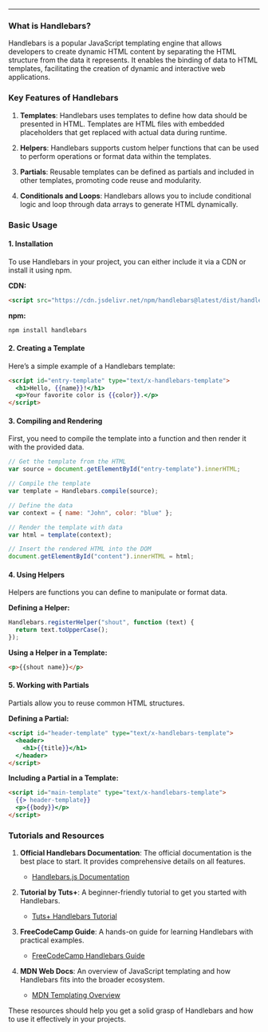 ---

### What is Handlebars?

Handlebars is a popular JavaScript templating engine that allows developers to create dynamic HTML content by separating the HTML structure from the data it represents. It enables the binding of data to HTML templates, facilitating the creation of dynamic and interactive web applications.

### Key Features of Handlebars

1. **Templates**: Handlebars uses templates to define how data should be presented in HTML. Templates are HTML files with embedded placeholders that get replaced with actual data during runtime.

2. **Helpers**: Handlebars supports custom helper functions that can be used to perform operations or format data within the templates.

3. **Partials**: Reusable templates can be defined as partials and included in other templates, promoting code reuse and modularity.

4. **Conditionals and Loops**: Handlebars allows you to include conditional logic and loop through data arrays to generate HTML dynamically.

### Basic Usage

#### 1. Installation

To use Handlebars in your project, you can either include it via a CDN or install it using npm.

**CDN:**

```html
<script src="https://cdn.jsdelivr.net/npm/handlebars@latest/dist/handlebars.min.js"></script>
```

**npm:**

```bash
npm install handlebars
```

#### 2. Creating a Template

Here’s a simple example of a Handlebars template:

```html
<script id="entry-template" type="text/x-handlebars-template">
  <h1>Hello, {{name}}!</h1>
  <p>Your favorite color is {{color}}.</p>
</script>
```

#### 3. Compiling and Rendering

First, you need to compile the template into a function and then render it with the provided data.

```javascript
// Get the template from the HTML
var source = document.getElementById("entry-template").innerHTML;

// Compile the template
var template = Handlebars.compile(source);

// Define the data
var context = { name: "John", color: "blue" };

// Render the template with data
var html = template(context);

// Insert the rendered HTML into the DOM
document.getElementById("content").innerHTML = html;
```

#### 4. Using Helpers

Helpers are functions you can define to manipulate or format data.

**Defining a Helper:**

```javascript
Handlebars.registerHelper("shout", function (text) {
  return text.toUpperCase();
});
```

**Using a Helper in a Template:**

```html
<p>{{shout name}}</p>
```

#### 5. Working with Partials

Partials allow you to reuse common HTML structures.

**Defining a Partial:**

```html
<script id="header-template" type="text/x-handlebars-template">
  <header>
    <h1>{{title}}</h1>
  </header>
</script>
```

**Including a Partial in a Template:**

```html
<script id="main-template" type="text/x-handlebars-template">
  {{> header-template}}
  <p>{{body}}</p>
</script>
```

### Tutorials and Resources

1. **Official Handlebars Documentation**: The official documentation is the best place to start. It provides comprehensive details on all features.

   - [Handlebars.js Documentation](https://handlebarsjs.com/)

2. **Tutorial by Tuts+**: A beginner-friendly tutorial to get you started with Handlebars.

   - [Tuts+ Handlebars Tutorial](https://sabe.io/tutorials/getting-started-with-handlebars-js)

3. **FreeCodeCamp Guide**: A hands-on guide for learning Handlebars with practical examples.

   - [FreeCodeCamp Handlebars Guide](https://www.freecodecamp.org/news/javascript-event-handlers//)

4. **MDN Web Docs**: An overview of JavaScript templating and how Handlebars fits into the broader ecosystem.
   - [MDN Templating Overview](https://developer.mozilla.org/en-US/docs/Learn/JavaScript/Client-side_web_APIs/Introduction)

These resources should help you get a solid grasp of Handlebars and how to use it effectively in your projects.
